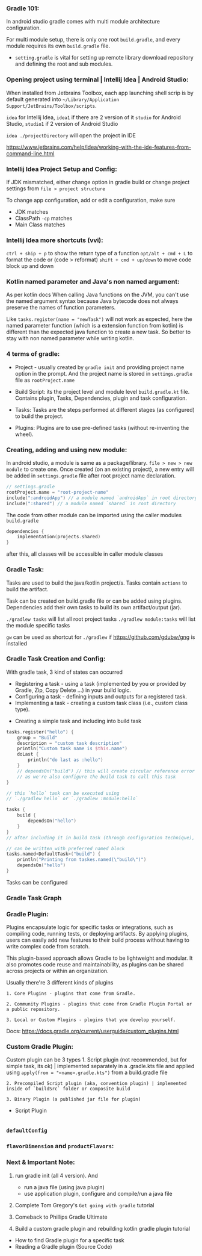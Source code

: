 ### Gradle 101:
In android studio gradle comes with multi module architecture configuration.

For multi module setup, there is only one root `build.gradle`, and every module requires its own `build.gradle` file.

- `setting.gradle` is vital for setting up remote library download repository and defining the root and sub modules.


### Opening project using terminal | Intellij Idea | Android Studio:
When installed from Jetbrains Toolbox, each app launching shell scrip is by default generated into `~/Library/Application Support/JetBrains/Toolbox/scripts`.

`idea` for Intellij Idea, `idea1` if there are 2 version of it
`studio` for Android Studio, `studio1` if 2 version of Android Studio


`idea ./projectDirectory` will open the project in IDE 


https://www.jetbrains.com/help/idea/working-with-the-ide-features-from-command-line.html

### Intellij Idea Project Setup and Config:
If JDK mismatched, either change option in gradle build or change project settings from `file > project structure`

To change app configuration, add or edit a configuration, make sure
- JDK matches
- ClassPath `-cp` matches
- Main Class matches

### Intellij Idea more shortcuts (vvi):
`ctrl + ship + p` to show the return type of a function
`opt/alt + cmd + L` to format the code or (code > reformat)
`shift + cmd + up/down` to move code block up and down

### Kotlin named parameter and Java's non named argument:
As per kotlin docs
    When calling Java functions on the JVM, you can't use the named argument syntax because Java bytecode does not always preserve the names of function parameters.

Like `tasks.register(name = "newTask")` will not work as expected, here the named parameter function (which is a extension function from kotlin) is different than the expected java function to create a new task. So better to stay with non named parameter while writing kotlin.


### 4 terms of gradle:
- Project - usually created by `gradle init` and providing project name option in the prompt. And the project name is stored in `settings.gradle` file as `rootProject.name`

- Build Script: its the project level and module level `build.gradle.kt` file. Contains plugin, Tasks, Dependencies, plugin and task configuration.

- Tasks: Tasks are the steps performed at different stages (as configured) to build the project.

- Plugins: Plugins are to use pre-defined tasks (without re-inventing the wheel).

### Creating, adding and using new module:
In android studio, a module is same as a package/library. `file > new > new module` to create one. Once created (on an existing project), a new entry will be added in `settings.gradle` file after root project name declaration.

```kotlin
// settings.gradle
rootProject.name = "root-project-name"
include(":androidApp") // a module named `androidApp` in root directory
include(":shared") // a module named `shared` in root directory
```

The code from other module can be imported using the caller modules `build.gradle`

```kotlin
dependencies {
    implementation(projects.shared)
}
```

after this, all classes will be accessible in caller module classes


### Gradle Task:
Tasks are used to build the java/kotlin project/s. Tasks contain `actions` to build the artifact. 

Task can be created on build.gradle file or can be added using plugins. Dependencies add their own tasks to build its own artifact/output (jar). 

`./gradlew tasks` will list all root project tasks
`./gradlew module:tasks` will list the module specific tasks

`gw` can be used as shortcut for `./gradlew` if https://github.com/gdubw/gng is installed


### Gradle Task Creation and Config:
With gradle task, 3 kind of states can occurred
- Registering a task - using a task (implemented by you or provided by Gradle, Zip, Copy Delete ...) in your build logic.
- Configuring a task - defining inputs and outputs for a registered task.
- Implementing a task - creating a custom task class (i.e., custom class type).

* Creating a simple task and including into build task

```kotlin
tasks.register("hello") {
    group = "Build"
    description = "custom task description"
    println("Custom task name is $this.name")
    doLast {
        println("do last as :hello")
    }
    // dependsOn("build") // this will create circular reference error
    // as we're also configure the build task to call this task
}

// this `hello` task can be executed using 
// `./gradlew hello` or `./gradlew :module:hello`

tasks {
    build {
        dependsOn("hello")
    }
}
// after including it in build task (through configuration technique), `/.gradlew build` call will also execute the hello task

// can be written with preferred named block
tasks.named<DefaultTask>("build") {
    println("Printing from taskes.named(\"build\")")
    dependsOn("hello")
}
```



Tasks can be configured

### Gradle Task Graph


### Gradle Plugin:
Plugins encapsulate logic for specific tasks or integrations, such as compiling code, running tests, or deploying artifacts. By applying plugins, users can easily add new features to their build process without having to write complex code from scratch.

This plugin-based approach allows Gradle to be lightweight and modular. It also promotes code reuse and maintainability, as plugins can be shared across projects or within an organization.

Usually there're 3 different kinds of plugins

    1. Core Plugins - plugins that come from Gradle.

    2. Community Plugins - plugins that come from Gradle Plugin Portal or a public repository.

    3. Local or Custom Plugins - plugins that you develop yourself.

Docs: https://docs.gradle.org/current/userguide/custom_plugins.html

### Custom Gradle Plugin:
Custom plugin can be 3 types
    1. Script plugin (not recommended, but for simple task, its ok) | implemented separately in a <name>.gradle.kts file and applied using `apply(from = "<name>.gradle.kts")` from a build.gradle file

    2. Precompiled Script plugin (aka, convention plugin) | implemented inside of `buildSrc` folder or composite build

    3. Binary Plugin (a published jar file for plugin) 

* Script Plugin

```kotlin

```


### `defaultConfig`

### `flavorDimension` and `productFlavors`:

### Next & Important Note:
1. run gradle init (all 4 version). And 
    - run a java file (using java plugin)
    - use application plugin, configure and compile/run a java file

2. Complete Tom Gregory's `Get going with gradle` tutorial
3. Comeback to Phillips Gradle Ultimate
4. Build a custom gradle plugin and rebuilding kotlin gradle plugin tutorial
- How to find Gradle plugin for a specific task
- Reading a Gradle plugin (Source Code)